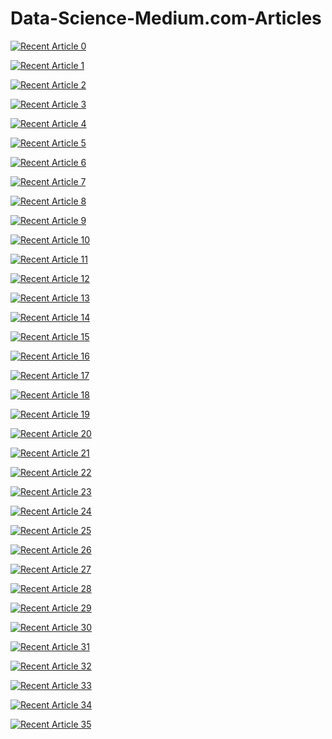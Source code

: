 # Data-Science-Medium.com-Articles
 <a target="_blank" href="https://github-readme-medium-recent-article.vercel.app/medium/@shubhingale/0"><img src="https://github-readme-medium-recent-article.vercel.app/medium/@shubhingale/0" alt="Recent Article 0"> 

 <a target="_blank" href="https://github-readme-medium-recent-article.vercel.app/medium/@shubhingale/1"><img src="https://github-readme-medium-recent-article.vercel.app/medium/@shubhingale/1" alt="Recent Article 1"> 

<a target="_blank" href="https://github-readme-medium-recent-article.vercel.app/medium/@shubhingale/2"><img src="https://github-readme-medium-recent-article.vercel.app/medium/@shubhingale/2" alt="Recent Article 2"> 

  <a target="_blank" href="https://github-readme-medium-recent-article.vercel.app/medium/@shubhingale/3"><img src="https://github-readme-medium-recent-article.vercel.app/medium/@shubhingale/3" alt="Recent Article 3"> 

 <a target="_blank" href="https://github-readme-medium-recent-article.vercel.app/medium/@shubhingale/4"><img src="https://github-readme-medium-recent-article.vercel.app/medium/@shubhingale/4" alt="Recent Article 4"> 

<a target="_blank" href="https://github-readme-medium-recent-article.vercel.app/medium/@shubhingale/5"><img src="https://github-readme-medium-recent-article.vercel.app/medium/@shubhingale/5" alt="Recent Article 5"> 

 <a target="_blank" href="https://github-readme-medium-recent-article.vercel.app/medium/@shubhingale/6"><img src="https://github-readme-medium-recent-article.vercel.app/medium/@shubhingale/6" alt="Recent Article 6"> 

 <a target="_blank" href="https://github-readme-medium-recent-article.vercel.app/medium/@shubhingale/7"><img src="https://github-readme-medium-recent-article.vercel.app/medium/@shubhingale/7" alt="Recent Article 7"> 

<a target="_blank" href="https://github-readme-medium-recent-article.vercel.app/medium/@shubhingale/8"><img src="https://github-readme-medium-recent-article.vercel.app/medium/@shubhingale/8" alt="Recent Article 8"> 

  <a target="_blank" href="https://github-readme-medium-recent-article.vercel.app/medium/@shubhingale/9"><img src="https://github-readme-medium-recent-article.vercel.app/medium/@shubhingale/9" alt="Recent Article 9"> 

 <a target="_blank" href="https://github-readme-medium-recent-article.vercel.app/medium/@shubhingale/10"><img src="https://github-readme-medium-recent-article.vercel.app/medium/@shubhingale/10" alt="Recent Article 10"> 
  
  <a target="_blank" href="https://github-readme-medium-recent-article.vercel.app/medium/@shubhingale/11"><img src="https://github-readme-medium-recent-article.vercel.app/medium/@shubhingale/11" alt="Recent Article 11"> 

<a target="_blank" href="https://github-readme-medium-recent-article.vercel.app/medium/@shubhingale/12"><img src="https://github-readme-medium-recent-article.vercel.app/medium/@shubhingale/12" alt="Recent Article 12"> 

  <a target="_blank" href="https://github-readme-medium-recent-article.vercel.app/medium/@shubhingale/13"><img src="https://github-readme-medium-recent-article.vercel.app/medium/@shubhingale/13" alt="Recent Article 13"> 

 <a target="_blank" href="https://github-readme-medium-recent-article.vercel.app/medium/@shubhingale/14"><img src="https://github-readme-medium-recent-article.vercel.app/medium/@shubhingale/14" alt="Recent Article 14"> 

<a target="_blank" href="https://github-readme-medium-recent-article.vercel.app/medium/@shubhingale/15"><img src="https://github-readme-medium-recent-article.vercel.app/medium/@shubhingale/15" alt="Recent Article 15"> 

 <a target="_blank" href="https://github-readme-medium-recent-article.vercel.app/medium/@shubhingale/16"><img src="https://github-readme-medium-recent-article.vercel.app/medium/@shubhingale/16" alt="Recent Article 16"> 

 <a target="_blank" href="https://github-readme-medium-recent-article.vercel.app/medium/@shubhingale/17"><img src="https://github-readme-medium-recent-article.vercel.app/medium/@shubhingale/17" alt="Recent Article 17"> 

<a target="_blank" href="https://github-readme-medium-recent-article.vercel.app/medium/@shubhingale/18"><img src="https://github-readme-medium-recent-article.vercel.app/medium/@shubhingale/18" alt="Recent Article 18"> 

  <a target="_blank" href="https://github-readme-medium-recent-article.vercel.app/medium/@shubhingale/19"><img src="https://github-readme-medium-recent-article.vercel.app/medium/@shubhingale/19" alt="Recent Article 19"> 

 <a target="_blank" href="https://github-readme-medium-recent-article.vercel.app/medium/@shubhingale/20"><img src="https://github-readme-medium-recent-article.vercel.app/medium/@shubhingale/20" alt="Recent Article 20"> 

<a target="_blank" href="https://github-readme-medium-recent-article.vercel.app/medium/@shubhingale/21"><img src="https://github-readme-medium-recent-article.vercel.app/medium/@shubhingale/21" alt="Recent Article 21"> 

<a target="_blank" href="https://github-readme-medium-recent-article.vercel.app/medium/@shubhingale/22"><img src="https://github-readme-medium-recent-article.vercel.app/medium/@shubhingale/22" alt="Recent Article 22"> 

  <a target="_blank" href="https://github-readme-medium-recent-article.vercel.app/medium/@shubhingale/23"><img src="https://github-readme-medium-recent-article.vercel.app/medium/@shubhingale/23" alt="Recent Article 23"> 

 <a target="_blank" href="https://github-readme-medium-recent-article.vercel.app/medium/@shubhingale/24"><img src="https://github-readme-medium-recent-article.vercel.app/medium/@shubhingale/24" alt="Recent Article 24"> 

<a target="_blank" href="https://github-readme-medium-recent-article.vercel.app/medium/@shubhingale/25"><img src="https://github-readme-medium-recent-article.vercel.app/medium/@shubhingale/25" alt="Recent Article 25"> 

 <a target="_blank" href="https://github-readme-medium-recent-article.vercel.app/medium/@shubhingale/26"><img src="https://github-readme-medium-recent-article.vercel.app/medium/@shubhingale/26" alt="Recent Article 26"> 

 <a target="_blank" href="https://github-readme-medium-recent-article.vercel.app/medium/@shubhingale/27"><img src="https://github-readme-medium-recent-article.vercel.app/medium/@shubhingale/27" alt="Recent Article 27"> 

<a target="_blank" href="https://github-readme-medium-recent-article.vercel.app/medium/@shubhingale/28"><img src="https://github-readme-medium-recent-article.vercel.app/medium/@shubhingale/28" alt="Recent Article 28"> 

  <a target="_blank" href="https://github-readme-medium-recent-article.vercel.app/medium/@shubhingale/29"><img src="https://github-readme-medium-recent-article.vercel.app/medium/@shubhingale/29" alt="Recent Article 29"> 

 <a target="_blank" href="https://github-readme-medium-recent-article.vercel.app/medium/@shubhingale/30"><img src="https://github-readme-medium-recent-article.vercel.app/medium/@shubhingale/30" alt="Recent Article 30"> 
  
  <a target="_blank" href="https://github-readme-medium-recent-article.vercel.app/medium/@shubhingale/31"><img src="https://github-readme-medium-recent-article.vercel.app/medium/@shubhingale/31" alt="Recent Article 31"> 

<a target="_blank" href="https://github-readme-medium-recent-article.vercel.app/medium/@shubhingale/32"><img src="https://github-readme-medium-recent-article.vercel.app/medium/@shubhingale/32" alt="Recent Article 32"> 

  <a target="_blank" href="https://github-readme-medium-recent-article.vercel.app/medium/@shubhingale/33"><img src="https://github-readme-medium-recent-article.vercel.app/medium/@shubhingale/33" alt="Recent Article 33"> 

 <a target="_blank" href="https://github-readme-medium-recent-article.vercel.app/medium/@shubhingale/34"><img src="https://github-readme-medium-recent-article.vercel.app/medium/@shubhingale/34" alt="Recent Article 34"> 

<a target="_blank" href="https://github-readme-medium-recent-article.vercel.app/medium/@shubhingale/35"><img src="https://github-readme-medium-recent-article.vercel.app/medium/@shubhingale/35" alt="Recent Article 35"> 
  
 
